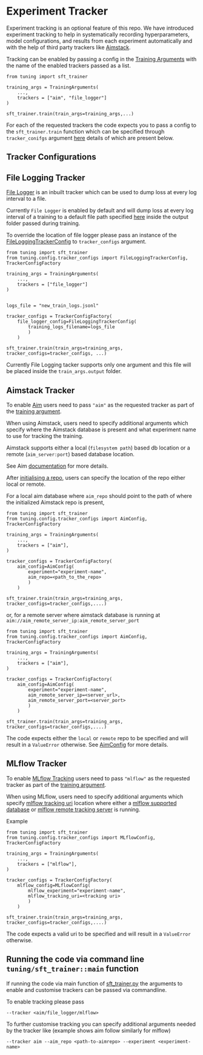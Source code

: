 # Experiment Tracker

Experiment tracking is an optional feature of this repo. We have introduced experiment tracking to help in systematically recording hyperparameters, model configurations, and results from each experiment automatically and with the help of third party trackers like [Aimstack](https://aimstack.io).

Tracking can be enabled by passing a config in the [Training Arguments](https://github.com/foundation-model-stack/fms-hf-tuning/blob/a9b8ec8d1d50211873e63fa4641054f704be8712/tuning/config/configs.py#L131)
with the name of the enabled trackers passed as a list.

```
from tuning import sft_trainer

training_args = TrainingArguments(
    ...,
    trackers = ["aim", "file_logger"]
)

sft_trainer.train(train_args=training_args,...)
```

For each of the requested trackers the code expects you to pass a config to the `sft_trainer.train` function which can be specified through `tracker_conifgs` argument [here](https://github.com/foundation-model-stack/fms-hf-tuning/blob/a9b8ec8d1d50211873e63fa4641054f704be8712/tuning/sft_trainer.py#L78) details of which are present below.  

## Tracker Configurations

## File Logging Tracker

[File Logger](../tuning/trackers/filelogging_tracker.py) is an inbuilt tracker which can be used to dump loss at every log interval to a file.  

Currently `File Logger` is enabled by default and will dump loss at every log interval of a training to a default file path specified [here](../tuning/config/tracker_configs.py) inside the output folder passed during training.  

To override the location of file logger please pass an instance of the [FileLoggingTrackerConfig](../tuning/config/tracker_configs.py) to `tracker_configs` argument.  

```
from tuning import sft_trainer
from tuning.config.tracker_configs import FileLoggingTrackerConfig, TrackerConfigFactory

training_args = TrainingArguments(
    ...,
    trackers = ["file_logger"]
)


logs_file = "new_train_logs.jsonl"

tracker_configs = TrackerConfigFactory(
    file_logger_config=FileLoggingTrackerConfig(
        training_logs_filename=logs_file
        )
    )

sft_trainer.train(train_args=training_args, tracker_configs=tracker_configs, ...)
```

Currently File Logging tacker supports only one argument and this file will be placed inside the `train_args.output` folder.

## Aimstack Tracker

To enable [Aim](https://aimstack.io) users need to pass `"aim"` as the requested tracker as part of the [training argument](https://github.com/foundation-model-stack/fms-hf-tuning/blob/a9b8ec8d1d50211873e63fa4641054f704be8712/tuning/config/configs.py#L131).


When using Aimstack, users need to specify additional arguments which specify where the Aimstack database is present and what experiment name to use
for tracking the training.

Aimstack supports either a local (`filesystem path`) based db location or a remote (`aim_server:port`) based database location.  

See Aim [documentation](https://aimstack.readthedocs.io/en/latest/using/remote_tracking.html) for more details.

After [initialising a repo](https://aimstack.readthedocs.io/en/latest/quick_start/setup.html#initializing-aim-repository), users can specify the location of the
repo either local or remote.

For a local aim database where `aim_repo` should point to the path of where the initialized Aimstack repo is present,

```
from tuning import sft_trainer
from tuning.config.tracker_configs import AimConfig, TrackerConfigFactory

training_args = TrainingArguments(
    ...,
    trackers = ["aim"],
)

tracker_configs = TrackerConfigFactory(
    aim_config=AimConfig(
        experiment="experiment-name",
        aim_repo=<path_to_the_repo>
        )
    )

sft_trainer.train(train_args=training_args, tracker_configs=tracker_configs,....)
```

 or, for a remote server where aimstack database is running at `aim://aim_remote_server_ip:aim_remote_server_port`

```
from tuning import sft_trainer
from tuning.config.tracker_configs import AimConfig, TrackerConfigFactory

training_args = TrainingArguments(
    ...,
    trackers = ["aim"],
)

tracker_configs = TrackerConfigFactory(
    aim_config=AimConfig(
        experiment="experiment-name",
        aim_remote_server_ip=<server_url>,
        aim_remote_server_port=<server_port>
        )
    )

sft_trainer.train(train_args=training_args, tracker_configs=tracker_configs,....)
```

The code expects either the `local` or `remote` repo to be specified and will result in a `ValueError` otherwise.
See [AimConfig](https://github.com/foundation-model-stack/fms-hf-tuning/blob/a9b8ec8d1d50211873e63fa4641054f704be8712/tuning/config/tracker_configs.py#L25) for more details.

## MLflow Tracker

To enable [MLflow Tracking](https://mlflow.org/docs/latest/tracking.html) users need to pass `"mlflow"` as the requested tracker as part of the [training argument](https://github.com/foundation-model-stack/fms-hf-tuning/blob/a9b8ec8d1d50211873e63fa4641054f704be8712/tuning/config/configs.py#L131).


When using MLflow, users need to specify additional arguments which specify [mlflow tracking uri](https://mlflow.org/docs/latest/tracking.html#common-setups) location where either a [mlflow supported database](https://mlflow.org/docs/latest/tracking/backend-stores.html#supported-store-types) or [mlflow remote tracking server](https://mlflow.org/docs/latest/tracking/server.html) is running.

Example
```
from tuning import sft_trainer
from tuning.config.tracker_configs import MLflowConfig, TrackerConfigFactory

training_args = TrainingArguments(
    ...,
    trackers = ["mlflow"],
)

tracker_configs = TrackerConfigFactory(
    mlflow_config=MLflowConfig(
        mlflow_experiment="experiment-name",
        mlflow_tracking_uri=<tracking uri>
        )
    )

sft_trainer.train(train_args=training_args, tracker_configs=tracker_configs,....)
```

The code expects a valid uri to be specified and will result in a `ValueError` otherwise.

## Running the code via command line `tuning/sft_trainer::main` function

If running the code via main function of [sft_trainer.py](../tuning/sft_trainer.py) the arguments to enable and customise trackers can be passed via commandline.

To enable tracking please pass

```
--tracker <aim/file_logger/mlflow>
```

To further customise tracking you can specify additional arguments needed by the tracker like (example shows aim follow similarly for mlflow)

```
--tracker aim --aim_repo <path-to-aimrepo> --experiment <experiment-name>
```